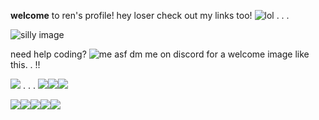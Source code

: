  **welcome** to ren's profile!
hey loser check out my links too! ![lol](https://yokai.crd.co/assets/images/gallery07/7273d0ff.gif?v=b4df531c) . . .


![silly image](https://i.pinimg.com/564x/83/08/67/8308670fbdad905eb696d7ab0b4e9e7d.jpg)

need help coding? ![me asf](https://yokai.crd.co/assets/images/gallery11/733f463b.gif?v=b4df531c) dm me on discord for a welcome image like this. . !!

![](https://biscuit.crd.co/assets/images/gallery03/a9091078.gif?v=532faf5f) . . . ![](https://biscuit.crd.co/assets/images/gallery78/0a891d43.gif?v=532faf5f)![](https://biscuit.crd.co/assets/images/gallery77/ba96c3da.gif?v=532faf5f)![](https://biscuit.crd.co/assets/images/gallery53/54078db7.gif?v=532faf5f)

![](https://biscuit.crd.co/assets/images/gallery67/5c2c1e10.gif?v=532faf5f)![](https://biscuit.crd.co/assets/images/gallery67/d1f0cc22.gif?v=532faf5f)![](https://biscuit2.crd.co/assets/images/gallery23/a85099c1.gif?v=f54c32ff)![](https://biscuit2.crd.co/assets/images/gallery23/6402a895.jpg?v=f54c32ff)![](https://biscuit2.crd.co/assets/images/gallery23/6402a895.jpg?v=f54c32ff)
